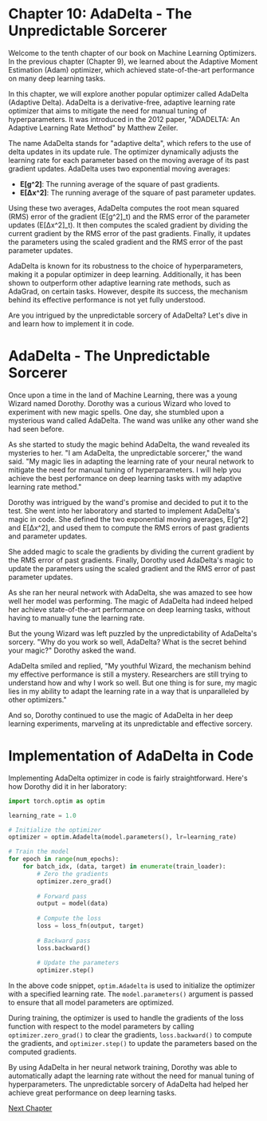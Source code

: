 # Chapter 10: AdaDelta - The Unpredictable Sorcerer

Welcome to the tenth chapter of our book on Machine Learning Optimizers. In the previous chapter (Chapter 9), we learned about the Adaptive Moment Estimation (Adam) optimizer, which achieved state-of-the-art performance on many deep learning tasks. 

In this chapter, we will explore another popular optimizer called AdaDelta (Adaptive Delta). AdaDelta is a derivative-free, adaptive learning rate optimizer that aims to mitigate the need for manual tuning of hyperparameters. It was introduced in the 2012 paper, "ADADELTA: An Adaptive Learning Rate Method" by Matthew Zeiler. 

The name AdaDelta stands for "adaptive delta", which refers to the use of delta updates in its update rule. The optimizer dynamically adjusts the learning rate for each parameter based on the moving average of its past gradient updates. AdaDelta uses two exponential moving averages: 

- **E[g^2]**: The running average of the square of past gradients.
- **E[∆x^2]**: The running average of the square of past parameter updates.

Using these two averages, AdaDelta computes the root mean squared (RMS) error of the gradient (E[g^2]_t) and the RMS error of the parameter updates (E[∆x^2]_t). It then computes the scaled gradient by dividing the current gradient by the RMS error of the past gradients. Finally, it updates the parameters using the scaled gradient and the RMS error of the past parameter updates. 

AdaDelta is known for its robustness to the choice of hyperparameters, making it a popular optimizer in deep learning. Additionally, it has been shown to outperform other adaptive learning rate methods, such as AdaGrad, on certain tasks. However, despite its success, the mechanism behind its effective performance is not yet fully understood. 

Are you intrigued by the unpredictable sorcery of AdaDelta? Let's dive in and learn how to implement it in code.
# AdaDelta - The Unpredictable Sorcerer

Once upon a time in the land of Machine Learning, there was a young Wizard named Dorothy. Dorothy was a curious Wizard who loved to experiment with new magic spells. One day, she stumbled upon a mysterious wand called AdaDelta. The wand was unlike any other wand she had seen before. 

As she started to study the magic behind AdaDelta, the wand revealed its mysteries to her. "I am AdaDelta, the unpredictable sorcerer," the wand said. "My magic lies in adapting the learning rate of your neural network to mitigate the need for manual tuning of hyperparameters. I will help you achieve the best performance on deep learning tasks with my adaptive learning rate method."

Dorothy was intrigued by the wand's promise and decided to put it to the test. She went into her laboratory and started to implement AdaDelta's magic in code. She defined the two exponential moving averages, E[g^2] and E[∆x^2], and used them to compute the RMS errors of past gradients and parameter updates. 

She added magic to scale the gradients by dividing the current gradient by the RMS error of past gradients. Finally, Dorothy used AdaDelta's magic to update the parameters using the scaled gradient and the RMS error of past parameter updates.

As she ran her neural network with AdaDelta, she was amazed to see how well her model was performing. The magic of AdaDelta had indeed helped her achieve state-of-the-art performance on deep learning tasks, without having to manually tune the learning rate. 

But the young Wizard was left puzzled by the unpredictability of AdaDelta's sorcery. "Why do you work so well, AdaDelta? What is the secret behind your magic?" Dorothy asked the wand.

AdaDelta smiled and replied, "My youthful Wizard, the mechanism behind my effective performance is still a mystery. Researchers are still trying to understand how and why I work so well. But one thing is for sure, my magic lies in my ability to adapt the learning rate in a way that is unparalleled by other optimizers."

And so, Dorothy continued to use the magic of AdaDelta in her deep learning experiments, marveling at its unpredictable and effective sorcery.
# Implementation of AdaDelta in Code

Implementing AdaDelta optimizer in code is fairly straightforward. Here's how Dorothy did it in her laboratory:

```python
import torch.optim as optim

learning_rate = 1.0

# Initialize the optimizer
optimizer = optim.Adadelta(model.parameters(), lr=learning_rate)

# Train the model
for epoch in range(num_epochs):
    for batch_idx, (data, target) in enumerate(train_loader):
        # Zero the gradients
        optimizer.zero_grad()
        
        # Forward pass
        output = model(data)
        
        # Compute the loss
        loss = loss_fn(output, target)
        
        # Backward pass
        loss.backward()
        
        # Update the parameters
        optimizer.step()
``` 

In the above code snippet, `optim.Adadelta` is used to initialize the optimizer with a specified learning rate. The `model.parameters()` argument is passed to ensure that all model parameters are optimized.

During training, the optimizer is used to handle the gradients of the loss function with respect to the model parameters by calling `optimizer.zero_grad()` to clear the gradients, `loss.backward()` to compute the gradients, and `optimizer.step()` to update the parameters based on the computed gradients.

By using AdaDelta in her neural network training, Dorothy was able to automatically adapt the learning rate without the need for manual tuning of hyperparameters. The unpredictable sorcery of AdaDelta had helped her achieve great performance on deep learning tasks.


[Next Chapter](11_Chapter11.md)